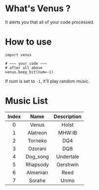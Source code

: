 # What's Venus ?
It alerts you that all of your code processed.

# How to use
```
import venus

# ~~~ your code ~~~
# after all above
venus.beep_bit(num=-1)
```
If num is set to `-1`, it'll play random music.

# Music List

| Index |   Name   | Description |
|:-----:|:--------:|:-----------:|
|   0   |  Venus   |    Holst    |
|   1   | Alatreon |   MHW:IB    |
|   2   | Torneko  |     DQ4     |
|   3   | Ozorani  |     DQ8     |
|   4   | Dog_song |  Undertale  |
|   5   | Rhapsody |  Gershwin   |
|   6   | Almenian |    Reed     |
|   7   |  Sorahe  |    Unmo     |